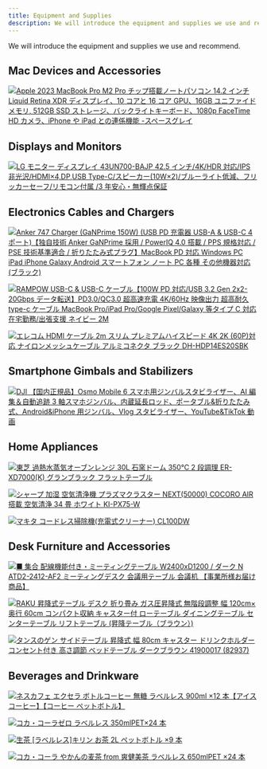 ```yaml
---
title: Equipment and Supplies
description: We will introduce the equipment and supplies we use and recommend.
---
```


We will introduce the equipment and supplies we use and recommend.

## Mac Devices and Accessories

<a class="flex-equipment" href="https://www.amazon.co.jp/Apple-Pro%E3%83%81%E3%83%83%E3%83%95%E3%82%9A%E6%90%AD%E8%BC%89%E3%83%8E%E3%83%BC%E3%83%88%E3%83%8F%E3%82%9A%E3%82%BD%E3%82%B3%E3%83%B314-2-%E3%83%86%E3%82%99%E3%82%A3%E3%82%B9%E3%83%95%E3%82%9A%E3%83%AC%E3%82%A4%E3%80%8110%E3%82%B3%E3%82%A2%E3%81%A816%E3%82%B3%E3%82%A2GPU%E3%80%8116GB-SSD%E3%82%B9%E3%83%88%E3%83%AC%E3%83%BC%E3%82%B7%E3%82%99%E3%80%81%E3%83%8F%E3%82%99%E3%83%83%E3%82%AF%E3%83%A9%E3%82%A4%E3%83%88%E3%82%AD%E3%83%BC%E3%83%9B%E3%82%99%E3%83%BC%E3%83%88%E3%82%99%E3%80%811080p-%E3%82%AB%E3%83%A1%E3%83%A9%E3%80%81iPhone/dp/B0BSHVDQY8?__mk_ja_JP=%E3%82%AB%E3%82%BF%E3%82%AB%E3%83%8A&crid=TXBRSOI10ILS&keywords=macbook+pro+m1+pro&qid=1687756923&sprefix=macbook+pro+m1+pro%2Caps%2C197&sr=8-4-spons&sp_csd=d2lkZ2V0TmFtZT1zcF9hdGY&psc=1&linkCode=li2&tag=claltc-22&linkId=02fdb36ac0245e03332db1a856e868bd&language=ja_JP&ref_=as_li_ss_il" target="_blank"><img border="0" src="//ws-fe.amazon-adsystem.com/widgets/q?_encoding=UTF8&ASIN=B0BSHVDQY8&Format=_SL160_&ID=AsinImage&MarketPlace=JP&ServiceVersion=20070822&WS=1&tag=claltc-22&language=ja_JP" >Apple 2023 MacBook Pro M2 Pro チップ搭載ノートパソコン 14.2 インチ Liquid Retina XDR ディスプレイ、10 コアと 16 コア GPU、16GB ユニファイドメモリ, 512GB SSD ストレージ、バックライトキーボード、1080p FaceTime HD カメラ、iPhone や iPad との連係機能 -スペースグレイ</a><img src="https://ir-jp.amazon-adsystem.com/e/ir?t=claltc-22&language=ja_JP&l=li2&o=9&a=B0BSHVDQY8" width="1" height="1" border="0" alt="" style="border:none !important; margin:0px !important;" />

## Displays and Monitors

<a class="flex-equipment" href="https://www.amazon.co.jp/LG-43UN700-BAJP-42-5%E3%82%A4%E3%83%B3%E3%83%81-%E3%83%96%E3%83%AB%E3%83%BC%E3%83%A9%E3%82%A4%E3%83%88%E4%BD%8E%E6%B8%9B%E3%80%81%E3%83%95%E3%83%AA%E3%83%83%E3%82%AB%E3%83%BC%E3%82%BB%E3%83%BC%E3%83%95-3%E5%B9%B4%E5%AE%89%E5%BF%83%E3%83%BB%E7%84%A1%E8%BC%9D%E7%82%B9%E4%BF%9D%E8%A8%BC/dp/B0B2QNGHSK?crid=37X782JLLBOF7&keywords=LG+42.5&qid=1687760375&s=computers&sprefix=lg+42.5%2Ccomputers%2C268&sr=1-2&linkCode=li2&tag=claltc-22&linkId=0859c832bde671f939ae9f011cf911d5&language=ja_JP&ref_=as_li_ss_il" target="_blank"><img border="0" src="//ws-fe.amazon-adsystem.com/widgets/q?_encoding=UTF8&ASIN=B0B2QNGHSK&Format=_SL160_&ID=AsinImage&MarketPlace=JP&ServiceVersion=20070822&WS=1&tag=claltc-22&language=ja_JP" >LG モニター ディスプレイ 43UN700-BAJP 42.5 インチ/4K/HDR 対応/IPS 非光沢/HDMI×4,DP,USB Type-C/スピーカー(10W×2)/ブルーライト低減、フリッカーセーフ/リモコン付属 /3 年安心・無輝点保証</a><img src="https://ir-jp.amazon-adsystem.com/e/ir?t=claltc-22&language=ja_JP&l=li2&o=9&a=B0B2QNGHSK" width="1" height="1" border="0" alt="" style="border:none !important; margin:0px !important;" />

## Electronics Cables and Chargers

<a class="flex-equipment" href="https://www.amazon.co.jp/gp/product/B09W9B6H61?ie=UTF8&psc=1&linkCode=li2&tag=claltc-22&linkId=15291a82bfeb5cf13285e83f08d6b826&language=ja_JP&ref_=as_li_ss_il" target="_blank"><img border="0" src="//ws-fe.amazon-adsystem.com/widgets/q?_encoding=UTF8&ASIN=B09W9B6H61&Format=_SL160_&ID=AsinImage&MarketPlace=JP&ServiceVersion=20070822&WS=1&tag=claltc-22&language=ja_JP" >Anker 747 Charger (GaNPrime 150W) (USB PD 充電器 USB-A & USB-C 4 ポート)【独自技術 Anker GaNPrime 採用 / PowerIQ 4.0 搭載 / PPS 規格対応 / PSE 技術基準適合 / 折りたたみ式プラグ】MacBook PD 対応 Windows PC iPad iPhone Galaxy Android スマートフォン ノート PC 各種 その他機器対応 (ブラック)</a><img src="https://ir-jp.amazon-adsystem.com/e/ir?t=claltc-22&language=ja_JP&l=li2&o=9&a=B09W9B6H61" width="1" height="1" border="0" alt="" style="border:none !important; margin:0px !important;" />

<a class="flex-equipment" href="https://www.amazon.co.jp/gp/product/B0827NDHBQ?ie=UTF8&psc=1&linkCode=li2&tag=claltc-22&linkId=48a07f97c13836ea73dc8d0a16dd05bb&language=ja_JP&ref_=as_li_ss_il" target="_blank"><img border="0" src="//ws-fe.amazon-adsystem.com/widgets/q?_encoding=UTF8&ASIN=B0827NDHBQ&Format=_SL160_&ID=AsinImage&MarketPlace=JP&ServiceVersion=20070822&WS=1&tag=claltc-22&language=ja_JP" >RAMPOW USB-C & USB-C ケーブル【100W PD 対応/USB 3.2 Gen 2x2-20Gbps データ転送】PD3.0/QC3.0 超高速充電 4K/60Hz 映像出力 超高耐久 type-c ケーブル MacBook Pro/iPad Pro/Google Pixel/Galaxy 等タイプ C 対応 在宅勤務/出張支援 ネイビー 2M</a><img src="https://ir-jp.amazon-adsystem.com/e/ir?t=claltc-22&language=ja_JP&l=li2&o=9&a=B0827NDHBQ" width="1" height="1" border="0" alt="" style="border:none !important; margin:0px !important;" />

<a class="flex-equipment" href="https://www.amazon.co.jp/gp/product/B0B5TF2VT6?ie=UTF8&psc=1&linkCode=li2&tag=claltc-22&linkId=de0857248b14bd57775d59bb3e2e7010&language=ja_JP&ref_=as_li_ss_il" target="_blank"><img border="0" src="//ws-fe.amazon-adsystem.com/widgets/q?_encoding=UTF8&ASIN=B0B5TF2VT6&Format=_SL160_&ID=AsinImage&MarketPlace=JP&ServiceVersion=20070822&WS=1&tag=claltc-22&language=ja_JP" >エレコム HDMI ケーブル 2m スリム プレミアムハイスピード 4K 2K (60P)対応 ナイロンメッシュケーブル アルミコネクタ ブラック DH-HDP14ES20SBK</a><img src="https://ir-jp.amazon-adsystem.com/e/ir?t=claltc-22&language=ja_JP&l=li2&o=9&a=B0B5TF2VT6" width="1" height="1" border="0" alt="" style="border:none !important; margin:0px !important;" />

## Smartphone Gimbals and Stabilizers

<a class="flex-equipment" href="https://www.amazon.co.jp/DJI-%E3%80%90%E5%9B%BD%E5%86%85%E6%AD%A3%E8%A6%8F%E5%93%81%E3%80%91Osmo-%E3%82%B9%E3%83%9E%E3%83%9B%E7%94%A8%E3%82%B8%E3%83%B3%E3%83%90%E3%83%AB%E3%82%B9%E3%82%BF%E3%83%93%E3%83%A9%E3%82%A4%E3%82%B6%E3%83%BC%E3%80%813%E8%BB%B8%E3%82%B9%E3%83%9E%E3%83%9B%E3%82%B8%E3%83%B3%E3%83%90%E3%83%AB%E3%80%81%E5%86%85%E8%94%B5%E5%BB%B6%E9%95%B7%E3%83%AD%E3%83%83%E3%83%89%E3%80%81%E3%83%9D%E3%83%BC%E3%82%BF%E3%83%96%E3%83%AB-%E6%8A%98%E3%82%8A%E3%81%9F%E3%81%9F%E3%81%BF%E5%BC%8F%E3%80%81ShotGuides%E6%A9%9F%E8%83%BD%E6%90%AD%E8%BC%89%E3%81%AEAndroid-iPhone%E7%94%A8%E3%82%B8%E3%83%B3%E3%83%90%E3%83%AB%E3%80%81Vlog%E3%82%B9%E3%82%BF%E3%83%93%E3%83%A9%E3%82%A4%E3%82%B6%E3%83%BC%E3%80%81YouTube/dp/B0B7XD7R43?crid=1LTAU8ZQBYBLQ&keywords=%E3%82%B8%E3%83%B3%E3%83%90%E3%83%AB%2B%E3%82%B9%E3%83%9E%E3%83%9B&qid=1687760681&sprefix=%E3%82%B8%E3%83%B3%E3%83%90%E3%83%AB%2B%E3%82%B9%E3%83%9E%E3%83%9B%2Caps%2C242&sr=8-1-spons&sp_csd=d2lkZ2V0TmFtZT1zcF9hdGY&th=1&linkCode=li2&tag=claltc-22&linkId=736eae612513a38666734e07a4e7d6e3&language=ja_JP&ref_=as_li_ss_il" target="_blank"><img border="0" src="//ws-fe.amazon-adsystem.com/widgets/q?_encoding=UTF8&ASIN=B0B7XD7R43&Format=_SL160_&ID=AsinImage&MarketPlace=JP&ServiceVersion=20070822&WS=1&tag=claltc-22&language=ja_JP" >DJI 【国内正規品】Osmo Mobile 6 スマホ用ジンバルスタビライザー、AI 編集＆自動追跡 3 軸スマホジンバル、内蔵延長ロッド、ポータブル&折りたたみ式、Android&iPhone 用ジンバル、Vlog スタビライザー、YouTube&TikTok 動画</a><img src="https://ir-jp.amazon-adsystem.com/e/ir?t=claltc-22&language=ja_JP&l=li2&o=9&a=B0B7XD7R43" width="1" height="1" border="0" alt="" style="border:none !important; margin:0px !important;" />

## Home Appliances

<a class="flex-equipment" href="https://www.amazon.co.jp/%E6%9D%B1%E8%8A%9D-%E3%82%B9%E3%83%81%E3%83%BC%E3%83%A0%E3%82%AA%E3%83%BC%E3%83%96%E3%83%B3%E3%83%AC%E3%83%B3%E3%82%B8-%E3%82%B0%E3%83%A9%E3%83%B3%E3%83%96%E3%83%A9%E3%83%83%E3%82%AFTOSHIBA-%E9%81%8E%E7%86%B1%E6%B0%B4%E8%92%B8%E6%B0%97%E3%82%AA%E3%83%BC%E3%83%96%E3%83%B3%E3%83%AC%E3%83%B3%E3%82%B8-ER-TD5000-K/dp/B0B6H7Y632?__mk_ja_JP=%E3%82%AB%E3%82%BF%E3%82%AB%E3%83%8A&crid=2I04MIRPSPTYW&keywords=ER-XD5000&qid=1687768111&sprefix=er-xd5000%2Caps%2C163&sr=8-1&th=1&linkCode=li2&tag=claltc-22&linkId=56fc629d21ccd5c9e6afd9d862250df9&language=ja_JP&ref_=as_li_ss_il" target="_blank"><img border="0" src="//ws-fe.amazon-adsystem.com/widgets/q?_encoding=UTF8&ASIN=B0B6H7Y632&Format=_SL160_&ID=AsinImage&MarketPlace=JP&ServiceVersion=20070822&WS=1&tag=claltc-22&language=ja_JP" >東芝 過熱水蒸気オーブンレンジ 30L 石窯ドーム 350℃ 2 段調理 ER-XD7000(K) グランブラック フラットテーブル</a><img src="https://ir-jp.amazon-adsystem.com/e/ir?t=claltc-22&language=ja_JP&l=li2&o=9&a=B0B6H7Y632" width="1" height="1" border="0" alt="" style="border:none !important; margin:0px !important;" />

<a class="flex-equipment" href="https://www.amazon.co.jp/%E3%82%B7%E3%83%A3%E3%83%BC%E3%83%97-%E7%A9%BA%E6%B0%97%E6%B8%85%E6%B5%84%E6%A9%9F-%E3%83%97%E3%83%A9%E3%82%BA%E3%83%9E%E3%82%AF%E3%83%A9%E3%82%B9%E3%82%BF%E3%83%BC-COCORO-KI-PX75-W/dp/B09X2Z1M45?__mk_ja_JP=%E3%82%AB%E3%82%BF%E3%82%AB%E3%83%8A&crid=3VZVA4GO1FDXL&keywords=KI-RX75&qid=1687767926&sprefix=ki-rx75%2Caps%2C159&sr=8-1&linkCode=li2&tag=claltc-22&linkId=0c37d795ade09705d0199e7770e5e4d0&language=ja_JP&ref_=as_li_ss_il" target="_blank"><img border="0" src="//ws-fe.amazon-adsystem.com/widgets/q?_encoding=UTF8&ASIN=B09X2Z1M45&Format=_SL160_&ID=AsinImage&MarketPlace=JP&ServiceVersion=20070822&WS=1&tag=claltc-22&language=ja_JP" >シャープ 加湿 空気清浄機 プラズマクラスター NEXT(50000) COCORO AIR 搭載 空気清浄 34 畳 ホワイト KI-PX75-W</a><img src="https://ir-jp.amazon-adsystem.com/e/ir?t=claltc-22&language=ja_JP&l=li2&o=9&a=B09X2Z1M45" width="1" height="1" border="0" alt="" style="border:none !important; margin:0px !important;" />

<a class="flex-equipment" href="https://www.amazon.co.jp/gp/product/B002DCHPYM?ie=UTF8&psc=1&linkCode=li2&tag=claltc-22&linkId=f9e055f8c57b6e7e7bd48b6eba6840a7&language=ja_JP&ref_=as_li_ss_il" target="_blank"><img border="0" src="//ws-fe.amazon-adsystem.com/widgets/q?_encoding=UTF8&ASIN=B002DCHPYM&Format=_SL160_&ID=AsinImage&MarketPlace=JP&ServiceVersion=20070822&WS=1&tag=claltc-22&language=ja_JP" >マキタ コードレス掃除機(充電式クリーナー) CL100DW</a><img src="https://ir-jp.amazon-adsystem.com/e/ir?t=claltc-22&language=ja_JP&l=li2&o=9&a=B002DCHPYM" width="1" height="1" border="0" alt="" style="border:none !important; margin:0px !important;" />

## Desk Furniture and Accessories

<a class="flex-equipment" href="https://www.amazon.co.jp/%E9%85%8D%E7%B7%9A%E6%A9%9F%E8%83%BD%E4%BB%98%E3%81%8D%E3%83%BB%E3%83%9F%E3%83%BC%E3%83%86%E3%82%A3%E3%83%B3%E3%82%B0%E3%83%86%E3%83%BC%E3%83%96%E3%83%AB-W2400xD1200-ATD2-2412-AF2-%E3%83%9F%E3%83%BC%E3%83%86%E3%82%A3%E3%83%B3%E3%82%B0%E3%83%87%E3%82%B9%E3%82%AF-%E3%80%90%E4%BA%8B%E6%A5%AD%E6%89%80%E6%A7%98%E3%81%8A%E5%B1%8A%E3%81%91%E5%95%86%E5%93%81%E3%80%91/dp/B0BPLFPDSG?__mk_ja_JP=%E3%82%AB%E3%82%BF%E3%82%AB%E3%83%8A&crid=21WOI003DF766&keywords=2400+1200+%E3%83%86%E3%83%BC%E3%83%96%E3%83%AB&qid=1687758115&sprefix=2400+1200+%E3%83%86%E3%83%BC%E3%83%96%E3%83%AB%2Caps%2C192&sr=8-25&linkCode=li2&tag=claltc-22&linkId=df9bbb73f1199f0f17183a4f7393604e&language=ja_JP&ref_=as_li_ss_il" target="_blank"><img border="0" src="//ws-fe.amazon-adsystem.com/widgets/q?_encoding=UTF8&ASIN=B0BPLFPDSG&Format=_SL160_&ID=AsinImage&MarketPlace=JP&ServiceVersion=20070822&WS=1&tag=claltc-22&language=ja_JP" >■ 集合 配線機能付き・ミーティングテーブル W2400xD1200 / ダーク N ATD2-2412-AF2 ミーティングデスク 会議用テーブル 会議机 【事業所様お届け商品】</a><img src="https://ir-jp.amazon-adsystem.com/e/ir?t=claltc-22&language=ja_JP&l=li2&o=9&a=B0BPLFPDSG" width="1" height="1" border="0" alt="" style="border:none !important; margin:0px !important;" />

<a class="flex-equipment" href="https://www.amazon.co.jp/RAKU-%E5%B9%85120cm%C3%97%E5%A5%A5%E8%A1%8C60cm-%E3%83%80%E3%82%A4%E3%83%8B%E3%83%B3%E3%82%B0%E3%83%86%E3%83%BC%E3%83%96%E3%83%AB-%E3%82%BB%E3%83%B3%E3%82%BF%E3%83%BC%E3%83%86%E3%83%BC%E3%83%96%E3%83%AB-%E6%98%87%E9%99%8D%E3%83%86%E3%83%BC%E3%83%96%E3%83%AB%EF%BC%88%E3%83%96%E3%83%A9%E3%82%A6%E3%83%B3%EF%BC%89/dp/B09GB5CTB2?__mk_ja_JP=%E3%82%AB%E3%82%BF%E3%82%AB%E3%83%8A&crid=1Z2DTIXUPA3IY&keywords=%E6%98%87%E9%99%8D%E3%83%86%E3%83%BC%E3%83%96%E3%83%AB&qid=1687758052&sprefix=%E6%98%87%E9%99%8D%E3%83%86%E3%83%BC%E3%83%96%E3%83%AB%2Caps%2C268&sr=8-7&linkCode=li2&tag=claltc-22&linkId=f8e42d8ca1addbe8b9672d3a48735dd8&language=ja_JP&ref_=as_li_ss_il" target="_blank"><img border="0" src="//ws-fe.amazon-adsystem.com/widgets/q?_encoding=UTF8&ASIN=B09GB5CTB2&Format=_SL160_&ID=AsinImage&MarketPlace=JP&ServiceVersion=20070822&WS=1&tag=claltc-22&language=ja_JP" >RAKU 昇降式テーブル デスク 折り畳み ガス圧昇降式 無階段調整 幅 120cm× 奥行 60cm コンパクト収納 キャスター付 ローテーブル ダイニングテーブル センターテーブル リフトテーブル (昇降テーブル（ブラウン）)</a><img src="https://ir-jp.amazon-adsystem.com/e/ir?t=claltc-22&language=ja_JP&l=li2&o=9&a=B09GB5CTB2" width="1" height="1" border="0" alt="" style="border:none !important; margin:0px !important;" />

<a class="flex-equipment" href="https://www.amazon.co.jp/gp/product/B086YPSQQR?ie=UTF8&psc=1&linkCode=li2&tag=claltc-22&linkId=bf7f477fbd9285f004464ace129ad3de&language=ja_JP&ref_=as_li_ss_il" target="_blank"><img border="0" src="//ws-fe.amazon-adsystem.com/widgets/q?_encoding=UTF8&ASIN=B086YPSQQR&Format=_SL160_&ID=AsinImage&MarketPlace=JP&ServiceVersion=20070822&WS=1&tag=claltc-22&language=ja_JP" >タンスのゲン サイドテーブル 昇降式 幅 80cm キャスター ドリンクホルダー コンセント付き 高さ調節 ベッドテーブル ダークブラウン 41900017 (82937)</a><img src="https://ir-jp.amazon-adsystem.com/e/ir?t=claltc-22&language=ja_JP&l=li2&o=9&a=B086YPSQQR" width="1" height="1" border="0" alt="" style="border:none !important; margin:0px !important;" />

## Beverages and Drinkware

<a class="flex-equipment" href="https://www.amazon.co.jp/%E3%83%8D%E3%82%B9%E3%82%AB%E3%83%95%E3%82%A7-%E3%83%9C%E3%83%88%E3%83%AB%E3%82%B3%E3%83%BC%E3%83%92%E3%83%BC-%E3%83%A9%E3%83%99%E3%83%AB%E3%83%AC%E3%82%B9-%C3%9712%E6%9C%AC%E3%80%90%E3%82%A2%E3%82%A4%E3%82%B9%E3%82%B3%E3%83%BC%E3%83%92%E3%83%BC%E3%80%91%E3%80%90%E3%82%B3%E3%83%BC%E3%83%92%E3%83%BC-%E3%83%9A%E3%83%83%E3%83%88%E3%83%9C%E3%83%88%E3%83%AB%E3%80%91/dp/B09YCWG51F?__mk_ja_JP=%E3%82%AB%E3%82%BF%E3%82%AB%E3%83%8A&crid=16G031K3522Q1&keywords=%E3%82%B3%E3%83%BC%E3%83%92%E3%83%BC+%E7%84%A1%E7%B3%96+%E3%83%A9%E3%83%99%E3%83%AB%E3%83%AC%E3%82%B9&qid=1687759293&sprefix=%E3%82%B3%E3%83%BC%E3%83%92%E3%83%BC+%E7%84%A1%E7%B3%96+%E3%83%A9%E3%83%99%E3%83%AB%E3%83%AC%E3%82%B9%2Caps%2C252&sr=8-6&linkCode=li2&tag=claltc-22&linkId=31bb9299f556b185c2b708fe02de86dc&language=ja_JP&ref_=as_li_ss_il" target="_blank"><img border="0" src="//ws-fe.amazon-adsystem.com/widgets/q?_encoding=UTF8&ASIN=B09YCWG51F&Format=_SL160_&ID=AsinImage&MarketPlace=JP&ServiceVersion=20070822&WS=1&tag=claltc-22&language=ja_JP" >ネスカフェ エクセラ ボトルコーヒー 無糖 ラベルレス 900ml ×12 本【アイスコーヒー】【コーヒー ペットボトル】</a><img src="https://ir-jp.amazon-adsystem.com/e/ir?t=claltc-22&language=ja_JP&l=li2&o=9&a=B09YCWG51F" width="1" height="1" border="0" alt="" style="border:none !important; margin:0px !important;" />

<a class="flex-equipment" href="https://www.amazon.co.jp/gp/product/B095PBCH4P?ie=UTF8&psc=1&linkCode=li2&tag=claltc-22&linkId=d79d996b2473c19f9e0e80f8dd7ebd3a&language=ja_JP&ref_=as_li_ss_il" target="_blank"><img border="0" src="//ws-fe.amazon-adsystem.com/widgets/q?_encoding=UTF8&ASIN=B095PBCH4P&Format=_SL160_&ID=AsinImage&MarketPlace=JP&ServiceVersion=20070822&WS=1&tag=claltc-22&language=ja_JP" >コカ・コーラゼロ ラベルレス 350mlPET×24 本</a><img src="https://ir-jp.amazon-adsystem.com/e/ir?t=claltc-22&language=ja_JP&l=li2&o=9&a=B095PBCH4P" width="1" height="1" border="0" alt="" style="border:none !important; margin:0px !important;" />

<a class="flex-equipment" href="https://www.amazon.co.jp/gp/product/B093GK6283?ie=UTF8&psc=1&linkCode=li2&tag=claltc-22&linkId=670596dbe27d5413b3539b9d32a65d80&language=ja_JP&ref_=as_li_ss_il" target="_blank"><img border="0" src="//ws-fe.amazon-adsystem.com/widgets/q?_encoding=UTF8&ASIN=B093GK6283&Format=_SL160_&ID=AsinImage&MarketPlace=JP&ServiceVersion=20070822&WS=1&tag=claltc-22&language=ja_JP" >生茶 [ラベルレス]キリン お茶 2L ペットボトル ×9 本</a><img src="https://ir-jp.amazon-adsystem.com/e/ir?t=claltc-22&language=ja_JP&l=li2&o=9&a=B093GK6283" width="1" height="1" border="0" alt="" style="border:none !important; margin:0px !important;" />

<a class="flex-equipment" href="https://www.amazon.co.jp/gp/product/B09TVVN5VN?ie=UTF8&psc=1&linkCode=li2&tag=claltc-22&linkId=c1ecb27c1e40f44fd8555b2692f846d0&language=ja_JP&ref_=as_li_ss_il" target="_blank"><img border="0" src="//ws-fe.amazon-adsystem.com/widgets/q?_encoding=UTF8&ASIN=B09TVVN5VN&Format=_SL160_&ID=AsinImage&MarketPlace=JP&ServiceVersion=20070822&WS=1&tag=claltc-22&language=ja_JP" >コカ・コーラ やかんの麦茶 from 爽健美茶 ラベルレス 650mlPET ×24 本</a><img src="https://ir-jp.amazon-adsystem.com/e/ir?t=claltc-22&language=ja_JP&l=li2&o=9&a=B09TVVN5VN" width="1" height="1" border="0" alt="" style="border:none !important; margin:0px !important;" />
